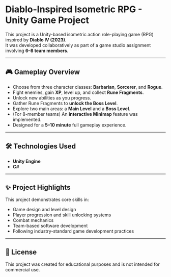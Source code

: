 # Diablo-Inspired Isometric RPG - Unity Game Project

This project is a Unity-based isometric action role-playing game (RPG) inspired by **Diablo IV (2023)**.  
It was developed collaboratively as part of a game studio assignment involving **6–8 team members**.

---

## 🎮 Gameplay Overview
- Choose from three character classes: **Barbarian**, **Sorcerer**, and **Rogue**.
- Fight enemies, gain **XP**, level up, and collect **Rune Fragments**.
- Unlock new abilities as you progress.
- Gather Rune Fragments to **unlock the Boss Level**.
- Explore two main areas: a **Main Level** and a **Boss Level**.
- (For 8-member teams) An **interactive Minimap** feature was implemented.
- Designed for a **5–10 minute** full gameplay experience.

---

## 🛠️ Technologies Used
- **Unity Engine**
- **C#**

---

## ✨ Project Highlights
This project demonstrates core skills in:
- Game design and level design
- Player progression and skill unlocking systems
- Combat mechanics
- Team-based software development
- Following industry-standard game development practices


---

## 📜 License
This project was created for educational purposes and is not intended for commercial use.

